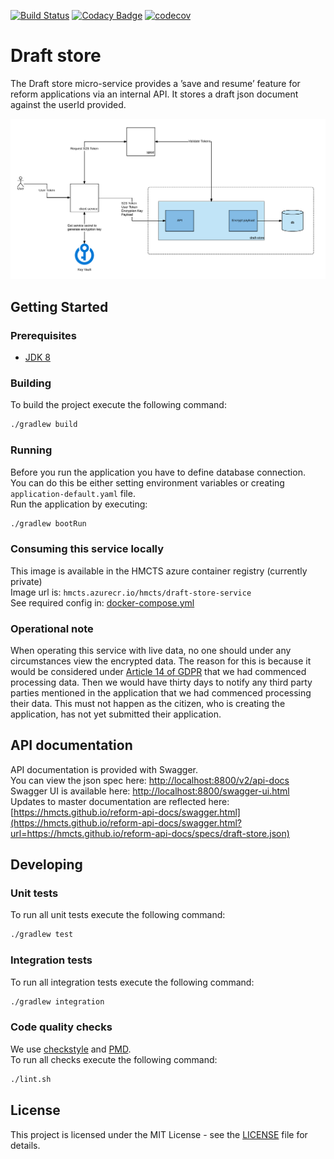 [![Build Status](https://travis-ci.com/hmcts/draft-store.svg?branch=master)](https://travis-ci.com/hmcts/draft-store)
[![Codacy Badge](https://api.codacy.com/project/badge/Grade/35eb37f39906421387cfd120c35a538d)](https://www.codacy.com/app/HMCTS/draft-store)
[![codecov](https://codecov.io/gh/hmcts/draft-store/branch/master/graph/badge.svg)](https://codecov.io/gh/hmcts/draft-store)

# Draft store
The Draft store micro-service provides a ’save and resume’ feature for reform applications via an internal API. 
It stores a draft json document against the userId provided.

![Low Level Design](/doc/design.png)

## Getting Started  

### Prerequisites
- [JDK 8](https://java.com)

### Building
To build the project execute the following command:
```bash
./gradlew build
```

### Running
Before you run the application you have to define database connection.  
You can do this be either setting environment variables or creating `application-default.yaml` file.  
Run the application by executing:
```bash
./gradlew bootRun
```

### Consuming this service locally
This image is available in the HMCTS azure container registry (currently private)  
Image url is: `hmcts.azurecr.io/hmcts/draft-store-service`  
See required config in: [docker-compose.yml](docker-compose.yml)

### Operational note
When operating this service with live data, no one should under any circumstances view the encrypted data. 
The reason for this is because it would be considered under [Article 14 of GDPR](https://gdpr-info.eu/art-14-gdpr/) that we had commenced processing data. 
Then we would have thirty days to notify any third party parties mentioned in the application that we had commenced processing their data. 
This must not happen as the citizen, who is creating the application, has not yet submitted their application.

## API documentation
API documentation is provided with Swagger.  
You can view the json spec here: [http://localhost:8800/v2/api-docs](http://localhost:8800/v2/api-docs)  
Swagger UI is available here: [http://localhost:8800/swagger-ui.html](http://localhost:8800/swagger-ui.html)  
Updates to master documentation are reflected here: [https://hmcts.github.io/reform-api-docs/swagger.html](https://hmcts.github.io/reform-api-docs/swagger.html?url=https://hmcts.github.io/reform-api-docs/specs/draft-store.json)

## Developing

### Unit tests
To run all unit tests execute the following command:
```bash
./gradlew test
```

### Integration tests
To run all integration tests execute the following command:
```bash
./gradlew integration
```

### Code quality checks
We use [checkstyle](http://checkstyle.sourceforge.net/) and [PMD](https://pmd.github.io/).  
To run all checks execute the following command:
```bash
./lint.sh
```

## License
This project is licensed under the MIT License - see the [LICENSE](LICENSE.md) file for details.
